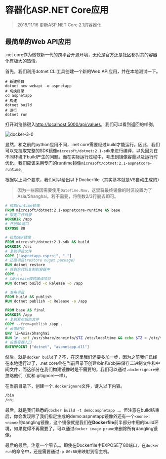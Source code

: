 # 容器化ASP.NET Core应用

> 2018/11/16 更新ASP.NET Core 2.1的容器化

## 最简单的Web API应用

.net core作为微软新一代的跨平台开源环境，无论是官方还是社区都对其的容器化有极大的热情。

首先，我们利用dotnet CLI工具创建一个新的Web API应用，并在本地测试一下。

```shell
# 新建项目
dotnet new webapi -o aspnetapp
# 切换目录
cd aspnetapp
# 构建
dotnet build
# 运行
dotnet run
```

打开浏览器键入[http://localhost:5000/api/values](http://localhost:5000/api/values)，我们可以看到返回的样例。

![docker-3-0](../../Images/Docker/容器化ASPNETCore应用/api样例.png)

显然，和之前的python应用不同，.net core需要经过build才能运行。因此，我们可以先拉取完整的SDK镜像`microsoft/dotnet:2.1-sdk`来进行编译，以免因为在不同环境下build产生的问题。而在实际运行过程中，考虑到镜像容量以及运行时优化，我们应该采用专门的runtime镜像`microsoft/dotnet:2.1-aspnetcore-runtime`。

根据以上两个要求，我们可以给出以下Dockerfile（其实基本就是VS自动生成的）
> 因为一些原因需要使用`DateTime.Now`，这里将最终镜像的时区设置为了Asia/Shanghai，若不需要，将倒数2/3行删去即可。

```Dockerfile
# 拉取runtime镜像
FROM microsoft/dotnet:2.1-aspnetcore-runtime AS base
# 限定工作目录
WORKDIR /app
# 开放80端口
EXPOSE 80

# 拉取SDK镜像
FROM microsoft/dotnet:2.1-sdk AS build
WORKDIR /src
# 复制项目文件
COPY ["aspnetapp.csproj", "."]
# 还原项目(restore nuget package)
RUN dotnet restore
# 将剩余代码复制到容器中
COPY . .
# 以Release模式编译项目
RUN dotnet build -c Release -o /app

# 发布项目
FROM build AS publish
RUN dotnet publish -c Release -o /app

FROM base AS final
WORKDIR /app
# 复制发布后的文件
COPY --from=publish /app .
# 设置时区
ENV TZ=Asia/Shanghai
RUN ln -snf /usr/share/zoneinfo/$TZ /etc/localtime && echo $TZ > /etc/timezone
# 设置容器入口
ENTRYPOINT ["dotnet", "aspnetapp.dll"]
```

然后，就是`docker build`了？不，在这里我们还要多加一步，因为之前我们已经在本地运行过了，.net core会在当前目录下创建/bin和/obj来储存二进制文件和中间文件，而这部分在我们构建镜像时是不需要的，我们可以通过`.dockerignore`来忽略他们（就和.gitignore一样）。

在当前目录下，创建一个`.dockerignore`文件，键入以下内容。

```txt
/bin
/obj
```

最后，就是我们熟悉的`docker build -t demo:aspnetapp .`。但注意在build结束后，你会发现除了我们指定生成的demo:aspnetapp镜像外还有一个`<none>:<none>`的dangling镜像，这个镜像就是我们在**Dockerfile**前半部分中用的build环境，如果觉得不再需要了，可以通过`docker image prune`来删除所有dangling镜像。

最后的最后，注意一个细节。。即使在Dockerfile中EXPOSE了80端口，在`docker run`的命令中，还是需要通过`-p 80:80`来映射到宿主机。